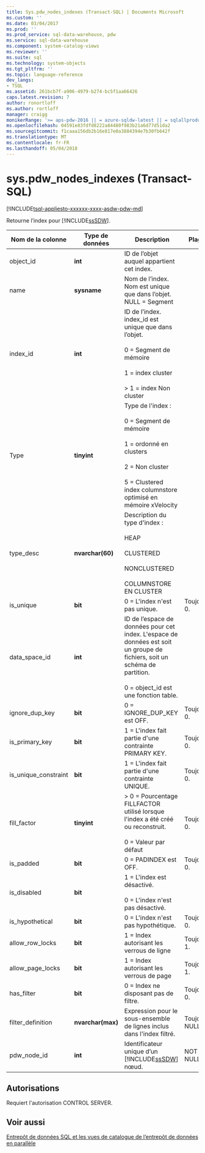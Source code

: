 ```yaml
---
title: Sys.pdw_nodes_indexes (Transact-SQL) | Documents Microsoft
ms.custom: ''
ms.date: 03/04/2017
ms.prod: ''
ms.prod_service: sql-data-warehouse, pdw
ms.service: sql-data-warehouse
ms.component: system-catalog-views
ms.reviewer: ''
ms.suite: sql
ms.technology: system-objects
ms.tgt_pltfrm: ''
ms.topic: language-reference
dev_langs:
- TSQL
ms.assetid: 261bcb7f-a906-4979-b274-bc5f1aa66426
caps.latest.revision: 7
author: ronortloff
ms.author: rortloff
manager: craigg
monikerRange: '>= aps-pdw-2016 || = azure-sqldw-latest || = sqlallproducts-allversions'
ms.openlocfilehash: 04591e83fdfd8222a84480f983b21a6d77d51da2
ms.sourcegitcommit: f1caaa156db2b16e817e0a3884394e7b30fb642f
ms.translationtype: MT
ms.contentlocale: fr-FR
ms.lasthandoff: 05/04/2018
---
```

# <a name="syspdwnodesindexes-transact-sql"></a>sys.pdw_nodes_indexes (Transact-SQL)
[!INCLUDE[tsql-appliesto-xxxxxx-xxxx-asdw-pdw-md](../../includes/tsql-appliesto-xxxxxx-xxxx-asdw-pdw-md.md)]

  Retourne l’index pour [!INCLUDE[ssSDW](../../includes/sssdw-md.md)].  
  
|Nom de la colonne|Type de données| Description|Plage|  
|-----------------|---------------|-----------------|-----------|  
|object_id|**int**|ID de l’objet auquel appartient cet index.||  
|name|**sysname**|Nom de l’index. Nom est unique que dans l’objet. NULL = Segment||  
|index_id|**int**|ID de l’index. index_id est unique que dans l’objet.<br /><br /> 0 = Segment de mémoire<br /><br /> 1 = index cluster<br /><br /> > 1 = index Non cluster||  
|Type|**tinyint**|Type de l'index :<br /><br /> 0 = Segment de mémoire<br /><br /> 1 = ordonné en clusters<br /><br /> 2 = Non cluster<br /><br /> 5 = Clustered index columnstore optimisé en mémoire xVelocity|  
|type_desc|**nvarchar(60)**|Description du type d'index :<br /><br /> HEAP<br /><br /> CLUSTERED<br /><br /> NONCLUSTERED<br /><br /> COLUMNSTORE EN CLUSTER||  
|is_unique|**bit**|0 = L'index n'est pas unique.|Toujours 0.|  
|data_space_id|**int**|ID de l’espace de données pour cet index. L'espace de données est soit un groupe de fichiers, soit un schéma de partition.<br /><br /> 0 = object_id est une fonction table.||  
|ignore_dup_key|**bit**|0 = IGNORE_DUP_KEY est OFF.|Toujours 0.|  
|is_primary_key|**bit**|1 = L'index fait partie d'une contrainte PRIMARY KEY.|Toujours 0.|  
|is_unique_constraint|**bit**|1 = L'index fait partie d'une contrainte UNIQUE.|Toujours 0.|  
|fill_factor|**tinyint**|> 0 = Pourcentage FILLFACTOR utilisé lorsque l'index a été créé ou reconstruit.<br /><br /> 0 = Valeur par défaut|Toujours 0.|  
|is_padded|**bit**|0 = PADINDEX est OFF.|Toujours 0.|  
|is_disabled|**bit**|1 = L'index est désactivé.<br /><br /> 0 = L'index n'est pas désactivé.||  
|is_hypothetical|**bit**|0 = L'index n'est pas hypothétique.|Toujours 0.|  
|allow_row_locks|**bit**|1 = Index autorisant les verrous de ligne|Toujours 1.|  
|allow_page_locks|**bit**|1 = Index autorisant les verrous de page|Toujours 1.|  
|has_filter|**bit**|0 = Index ne disposant pas de filtre.|Toujours 0.|  
|filter_definition|**nvarchar(max)**|Expression pour le sous-ensemble de lignes inclus dans l'index filtré.|Toujours NULL.|  
|pdw_node_id|**int**|Identificateur unique d’un [!INCLUDE[ssSDW](../../includes/sssdw-md.md)] nœud.|NOT NULL|  
  
## <a name="permissions"></a>Autorisations  
 Requiert l'autorisation CONTROL SERVER.  
  
## <a name="see-also"></a>Voir aussi  
 [Entrepôt de données SQL et les vues de catalogue de l’entrepôt de données en parallèle](../../relational-databases/system-catalog-views/sql-data-warehouse-and-parallel-data-warehouse-catalog-views.md)  
  
  
